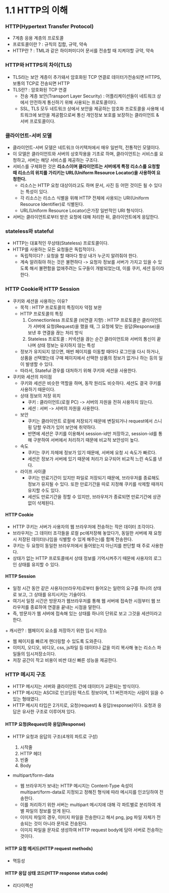 # 1.1 HTTP의 이해

### HTTP(Hypertext Transfer Protocol)

* 7계층 응용 계층의 프로토콜
* 프로토콜이란 ? : 규칙의 집합, 규약, 약속
* HTTP란 ? : TML과 같은 하이퍼미디어 문서를 전송할 때 지켜야할 규약, 약속

### HTTP와 HTTPS의 차이(TLS)

* TLS라는 보안 계층이 추가돼서 암호화된 TCP 연결로 데이터가전송되면 HTTPS, 보통의 TCP로 전송되면  HTTP
* TLS란? : 암호화된 TCP 연결
  * 전송 계층 보안(Transport Layer Security) : 어플리케이션들이 네트워크 상에서 안전하게 통신하기 위해 사용되는 프로토콜이다.&#x20;
  * SSL, TLS 모두 네트워크 상에서 보안을 제공하는 암호화 프로토콜을 사용해 네트워크에 보안을 제공함으로써 통신 개인정보 보호를 보장하는 클라이언트 & 서버 프로토콜이다.

### 클라이언트-서버 모델

* 클라이언트-서버 모델은 네트워크 아키텍처에서 매우 일반적, 전통적인 모델이다.&#x20;
* 이 모델은 클라이언트와 서버의 상호작용을 기초로 하며, 클라이언트는 서비스를 요청하고, 서버는 해당 서비스를 제공하는 구조다.
* 서비스를 구체화한 것은 **리소스이며 클라이언트는 서버에게 특정 리소스를 요청할 때 리소스의 위치를 가리키는 URL(Uniform Resource Locator)을 사용하여 요청한다.**
  * 리소스는 HTTP 요청 대상이라고도 하며 문서, 사진 등 어떤 것이든 될 수 있다는 특성이 있다.
  * 각 리소스는 리소스 식별을 위해 HTTP 전체에 사용되는 URI(Uniform Resource Identifier)로 식별된다.
  * URL(Uniform Resource Locator)은가장 일반적인 URI 형식이다.
* 서버는 클라이언트로부터 받은 요청에 대해 처리한 뒤, 클라이언트에게 응답한다.

### stateless와 stateful

* HTTP는 대표적인 무상태(Stateless) 프로토콜이다.
* HTTP를 사용하는 모든 요청들은 독립적이다.
  * 독립적이다? : 요청을 할 때마다 항상 내가 누군지 알려줘야 한다.
  * 계속 알려줘야 하는 것은 불편하다 -> 요청자 정보를 서버가 가지고 있을 수 있도록 해서 불편함을 없애주려는 도구들이 개발되었는데, 이를 쿠키, 세션 등이라 한다.

### HTTP Cookie와 HTTP Session

* 쿠키와 세션을 사용하는 이유?
  * 목적  : HTTP 프로토콜의 특징이자 약점 보완
  * HTTP 프로토콜의 특징
    1. Connectionless 프로토콜 (비연결 지향) : HTTP 프로토콜은 클라이언트가 서버에 요청(Request)을 했을 때, 그 요청에 맞는 응답(Response)을 보낸 후 연결을 끊는 처리 방식
    2. Stateless 프로토콜 : 커넥션을 끊는 순간 클라이언트와 서버의 통신이 끝나며 상태 정보는 유지하지 않는 특성
  * 정보가 유지되지 않으면, 매번 페이지를 이동할 때마다 로그인을 다시 하거나, 상품을 선택했는데 구매 페이지에서 선택한 상품의 정보가 없거나 하는 등의 일이 발생할 수 있다.
  * 따라서, Stateful 경우를 대처하기 위해 쿠키와 세션을 사용한다.
* 쿠키와 세션의 차이점&#x20;
  * 쿠키와 세션은 비슷한 역할을 하며, 동작 원리도 비슷하다. 세션도 결국 쿠키를 사용하기 때문이다.
  * 상태 정보의 저장 위치
    * 쿠키 : 클라이언트(로컬 PC) -> 서버의 자원을 전혀 사용하지 않는다.
    * 세션 : 서버 -> 서버의 자원을 사용한다.
  * 보안
    * 쿠키는 클라이언트 로컬에 저장되기 때문에 변질되거나 request에서 스니핑 당할 우려가 있어 보안에 취약하다.
    * 반면에 세션은 쿠키를 이용해서 session-id만 저장하고, session-id를 통해 구분하여 서버에서 처리하기 때문에 비교적 보안성이 높다.
  * 속도
    * 쿠키는 쿠키 자체에 정보가 있기 때문에, 서버에 요청 시 속도가 빠르다.
    * 세션은 정보가 서버에 있기 때문에 처리가 요구되어 비교적 느린 속도를 낸다.
  * 라이프 사이클
    * 쿠키는 만료기간이 있지만 파일로 저장되기 때문에, 브라우저를 종료해도 정보가 유지될 수 있다. 또한 만료기간을 따로 지정해 쿠키를 삭제할 때까지 유지할 수도 있다.
    * 세션도 만료기간을 정할 수 있지만, 브라우저가 종료되면 만료기간에 상관없이 삭제된다.

#### HTTP Cookie

* HTTP 쿠키는 서버가 사용자의 웹 브라우저에 전송하는 작은 데이터 조각이다.
* 브라우저는 그 데이터 조각들을 로컬 pc에저장해 놓았다가,  동일한 서버에 재 요청 시 저장된 데이터(나임을 식별할 수 있게 해주는)를 함께 전송한다.
* 쿠키는 두 요청이 동일한 브라우저에서 들어왔는지 아닌지를 판단할 때 주로 사용한다.&#x20;
* 상태가 없는 HTTP 프로토콜에서 상태 정보를 기억시켜주기 때문에 사용자의 로그인 상태를 유지할 수 있다.

#### HTTP Session

* 일정 시간 동안 같은 사용자(브라우저)로부터 들어오는 일련의 요구를 하나의 상태로 보고, 그 상태를 유지시키는 기술이다.
* 여기서 일정 시간은 방문자가 웹브라우저를 통해 웹 서버에 접속한 시점부터 웹 브라우저를 종료하여 연결을 끝내는 시점을 말한다.
* 즉, 방문자가 웹 서버에 접속해 있는 상태를 하나의 단위로 보고 그것을 세션이라고 한다.

\+ 캐시란? : 웹페이지 요소를 저장하기 위한 임시 저장소

* 웹 페이지를 빠르게 렌더링할 수 있도록 도와준다.
* 이미지, 오디오, 비디오, css, js파일 등 데이터나 값을 미리 복사해 놓는 리소스 파일들의 임시저장소이다.
* 저장 공간이 작고 비용이 비싼 대신 빠른 성능을 제공한다.

### HTTP 메시지 구조

* HTTP 메시지는 서버와 클라이언트 간에 데이터가 교환되는 방식이다.
* HTTP 메시지는 ASCII로 인코딩된 텍스트 정보이며, 1.1 버전까지는 사람이 읽을 수 있는 형태였다.
* HTTP 메시지 타입은 2가지로, 요청(request) & 응답(response)이다. 요청과 응답은 유사한 구조로 이루어져 있다.

#### HTTP 요청(Request)와 응답(Response)

* HTTP 요청과 응답의 구조(4개의 파트로 구성)
  1. 시작줄
  2. HTTP 헤더
  3. 빈줄
  4. Body
*   multipart/form-data

    * 웹 브라우저가 보내는 HTTP 메시지는 Content-Type 속성이 multipart/form-data로 지정되고 정해진 형식에 따라 메시지를 인코딩하여 전송한다.
    * 이를 처리하기 위한 서버는 multipart 메시지에 대해 각 파트별로 분리하여 개별 파일의 정보를 얻게 된다.
    * 이미지 파일의 경우, 이미지 파일을 전송한다고 해서 png, jpg 파일 자체가 전송되는 것이 아니라 문자로 전송된다.
    * 이미지 파일을 문자로 생성하여 HTTP request body에 담아 서버로 전송하는 것이다.



#### HTTP 요청 메서드(HTTP request methods)

* 멱등성

#### HTTP 응답 상태 코드(HTTP response status code)

* 리다이렉션

